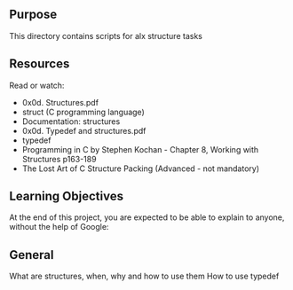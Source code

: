 ## Purpose

This directory contains scripts for alx structure tasks

## Resources

Read or watch:

- 0x0d. Structures.pdf
- struct (C programming language)
- Documentation: structures
- 0x0d. Typedef and structures.pdf
- typedef
- Programming in C by Stephen Kochan - Chapter 8, Working with Structures p163-189
- The Lost Art of C Structure Packing (Advanced - not mandatory)

## Learning Objectives

At the end of this project, you are expected to be able to explain to anyone, without the help of Google:

## General

What are structures, when, why and how to use them
How to use typedef

